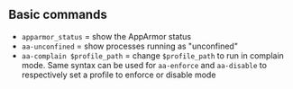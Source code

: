 ## Basic commands

* `apparmor_status` = show the AppArmor status
* `aa-unconfined` = show processes running as "unconfined"
* `aa-complain $profile_path` = change `$profile_path` to run in complain mode. Same syntax can be used for `aa-enforce` and `aa-disable` to respectively set a profile to enforce or disable mode
